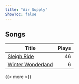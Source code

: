 ```yaml
---
title: "Air Supply"
ShowToc: false
---
```


## Songs
Title | Plays 
----- | -----: 
[Sleigh Ride](/songs/sleigh-ride) | 46
[Winter Wonderland](/songs/winter-wonderland) | 6

{{< more >}}